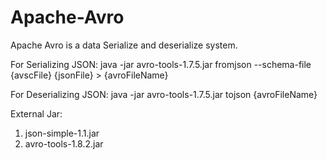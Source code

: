 # Apache-Avro
Apache Avro is a data Serialize and deserialize system.

For Serializing JSON:
java -jar avro-tools-1.7.5.jar fromjson --schema-file {avscFile} {jsonFile} > {avroFileName}

For Deserializing JSON:
java -jar avro-tools-1.7.5.jar tojson {avroFileName} 

External Jar:
1. json-simple-1.1.jar
2. avro-tools-1.8.2.jar
